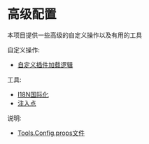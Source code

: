 # 高级配置

本项目提供一些高级的自定义操作以及有用的工具


自定义操作:
- [自定义插件加载逻辑](/zh/advance/customloadplugin)

工具:
- [I18N国际化](/zh/advance/i18n)
- [注入点](/zh/advance/entrypoint)

说明:
- [Tools.Config.props文件](/zh/advance/toolconfig)